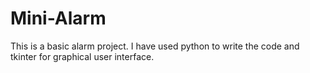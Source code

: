 # Mini-Alarm
This is a basic alarm project. I have used python to write the code and tkinter for graphical user interface.
